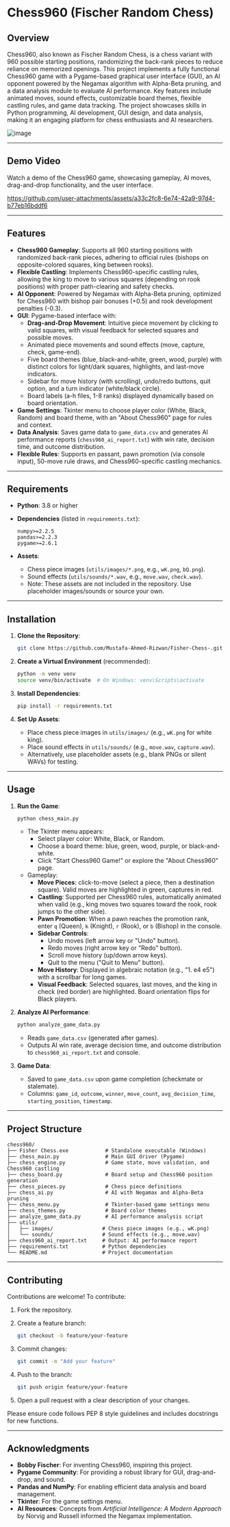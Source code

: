 # Chess960 (Fischer Random Chess)

## Overview

Chess960, also known as Fischer Random Chess, is a chess variant with 960 possible starting positions, randomizing the back-rank pieces to reduce reliance on memorized openings. This project implements a fully functional Chess960 game with a Pygame-based graphical user interface (GUI), an AI opponent powered by the Negamax algorithm with Alpha-Beta pruning, and a data analysis module to evaluate AI performance. Key features include animated moves, sound effects, customizable board themes,  flexible castling rules, and game data tracking. The project showcases skills in Python programming, AI development, GUI design, and data analysis, making it an engaging platform for chess enthusiasts and AI researchers.

![image](https://github.com/user-attachments/assets/9df1d7eb-47f0-4d2a-9d74-38abf6c75f42)

---

## Demo Video

Watch a demo of the Chess960 game, showcasing gameplay, AI moves, drag-and-drop functionality, and the user interface.

https://github.com/user-attachments/assets/a33c2fc8-6e74-42a9-97d4-b77eb16bddf6

---

## Features

- **Chess960 Gameplay**: Supports all 960 starting positions with randomized back-rank pieces, adhering to official rules (bishops on opposite-colored squares, king between rooks).
- **Flexible Castling**: Implements Chess960-specific castling rules, allowing the king to move to various squares (depending on rook positions) with proper path-clearing and safety checks.
- **AI Opponent**: Powered by Negamax with Alpha-Beta pruning, optimized for Chess960 with bishop pair bonuses (+0.5) and rook development penalties (-0.3).
- **GUI**: Pygame-based interface with:
  - **Drag-and-Drop Movement**: Intuitive piece movement by clicking to valid squares, with visual feedback for selected squares and possible moves.
  - Animated piece movements and sound effects (move, capture, check, game-end).
  - Five board themes (blue, black-and-white, green, wood, purple) with distinct colors for light/dark squares, highlights, and last-move indicators.
  - Sidebar for move history (with scrolling), undo/redo buttons, quit option, and a turn indicator (white/black circle).
  - Board labels (a-h files, 1-8 ranks) displayed dynamically based on board orientation.
- **Game Settings**: Tkinter menu to choose player color (White, Black, Random) and board theme, with an "About Chess960" page for rules and context.
- **Data Analysis**: Saves game data to `game_data.csv` and generates AI performance reports (`chess960_ai_report.txt`) with win rate, decision time, and outcome distribution.
- **Flexible Rules**: Supports en passant, pawn promotion (via console input), 50-move rule draws, and Chess960-specific castling mechanics.

---

## Requirements

- **Python**: 3.8 or higher
- **Dependencies** (listed in `requirements.txt`):

  ```
  numpy>=2.2.5
  pandas>=2.2.3
  pygame>=2.6.1
  ```

- **Assets**:
  - Chess piece images (`utils/images/*.png`, e.g., `wK.png`, `bQ.png`).
  - Sound effects (`utils/sounds/*.wav`, e.g., `move.wav`, `check.wav`).
  - Note: These assets are not included in the repository. Use placeholder images/sounds or source your own.

---

## Installation

1. **Clone the Repository**:

   ```bash
   git clone https://github.com/Mustafa-Ahmed-Rizwan/Fisher-Chess-.git
   ```

2. **Create a Virtual Environment** (recommended):

   ```bash
   python -m venv venv
   source venv/bin/activate  # On Windows: venv\Scripts\activate
   ```

3. **Install Dependencies**:

   ```bash
   pip install -r requirements.txt
   ```

4. **Set Up Assets**:

   - Place chess piece images in `utils/images/` (e.g., `wK.png` for white king).
   - Place sound effects in `utils/sounds/` (e.g., `move.wav`, `capture.wav`).
   - Alternatively, use placeholder assets (e.g., blank PNGs or silent WAVs) for testing.

---

## Usage

1. **Run the Game**:

   ```bash
   python chess_main.py
   ```

   - The Tkinter menu appears:
     - Select player color: White, Black, or Random.
     - Choose a board theme: blue, green, wood, purple, or black-and-white.
     - Click "Start Chess960 Game!" or explore the "About Chess960" page.
   - Gameplay:
     - **Move Pieces**:  click-to-move (select a piece, then a destination square). Valid moves are highlighted in green, captures in red.
     - **Castling**: Supported per Chess960 rules, automatically animated when valid (e.g., king moves two squares toward the rook, rook jumps to the other side).
     - **Pawn Promotion**: When a pawn reaches the promotion rank, enter `q` (Queen), `k` (Knight), `r` (Rook), or `b` (Bishop) in the console.
     - **Sidebar Controls**:
       - Undo moves (left arrow key or "Undo" button).
       - Redo moves (right arrow key or "Redo" button).
       - Scroll move history (up/down arrow keys).
       - Quit to the menu ("Quit to Menu" button).
     - **Move History**: Displayed in algebraic notation (e.g., "1. e4 e5") with a scrollbar for long games.
     - **Visual Feedback**: Selected squares, last moves, and the king in check (red border) are highlighted. Board orientation flips for Black players.

2. **Analyze AI Performance**:

   ```bash
   python analyze_game_data.py
   ```

   - Reads `game_data.csv` (generated after games).
   - Outputs AI win rate, average decision time, and outcome distribution to `chess960_ai_report.txt` and console.

3. **Game Data**:

   - Saved to `game_data.csv` upon game completion (checkmate or stalemate).
   - Columns: `game_id`, `outcome`, `winner`, `move_count`, `avg_decision_time`, `starting_position`, `timestamp`.

---

## Project Structure

```
chess960/
├── Fisher Chess.exe            # Standalone executable (Windows)
├── chess_main.py               # Main GUI driver (Pygame)
├── chess_engine.py             # Game state, move validation, and Chess960 castling
├── chess_board.py              # Board setup and Chess960 position generation
├── chess_pieces.py             # Chess piece definitions
├── chess_ai.py                 # AI with Negamax and Alpha-Beta pruning
├── chess_menu.py               # Tkinter-based game settings menu
├── chess_themes.py             # Board color themes
├── analyze_game_data.py        # AI performance analysis script
├── utils/
│   ├── images/                # Chess piece images (e.g., wK.png)
│   └── sounds/                # Sound effects (e.g., move.wav)
├── chess960_ai_report.txt     # Output: AI performance report
├── requirements.txt           # Python dependencies
└── README.md                  # Project documentation
```

---

## Contributing

Contributions are welcome! To contribute:

1. Fork the repository.
2. Create a feature branch:

   ```bash
   git checkout -b feature/your-feature
   ```

3. Commit changes:

   ```bash
   git commit -m "Add your feature"
   ```

4. Push to the branch:

   ```bash
   git push origin feature/your-feature
   ```

5. Open a pull request with a clear description of your changes.

Please ensure code follows PEP 8 style guidelines and includes docstrings for new functions.

---

## Acknowledgments

- **Bobby Fischer**: For inventing Chess960, inspiring this project.
- **Pygame Community**: For providing a robust library for GUI, drag-and-drop, and sound.
- **Pandas and NumPy**: For enabling efficient data analysis and board management.
- **Tkinter**: For the game settings menu.
- **AI Resources**: Concepts from *Artificial Intelligence: A Modern Approach* by Norvig and Russell informed the Negamax implementation.
